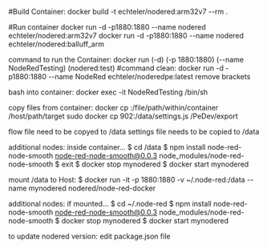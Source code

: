 #Build Container:
docker build -t echteler/nodered:arm32v7 --rm .

#Run container
docker run -d -p1880:1880 --name nodered echteler/nodered:arm32v7
docker run -d -p1880:1880 --name nodered echteler/nodered:balluff_arm


command to run the Container: docker run (-d) (-p 1880:1880) (--name NodeRedTesting) (nodered:test)
#command clean: 
docker run -d -p1880:1880 --name NodeRed echteler/noderedpe:latest
remove brackets

bash into container: docker exec -it NodeRedTesting /bin/sh

copy files from container:
docker cp <containerId>:/file/path/within/container /host/path/target 
sudo docker cp 902:/data/settings.js /PeDev/export

flow file need to be copyed to /data
settings file needs to be copied to /data

additional nodes: inside container...
$ cd /data
$ npm install node-red-node-smooth
node-red-node-smooth@0.0.3 node_modules/node-red-node-smooth
$ exit
$ docker stop mynodered
$ docker start mynodered

mount /data to Host: 
$ docker run -it -p 1880:1880 -v ~/.node-red:/data --name mynodered nodered/node-red-docker

additional nodes: if mounted...
$ cd ~/.node-red
$ npm install node-red-node-smooth
node-red-node-smooth@0.0.3 node_modules/node-red-node-smooth
$ docker stop mynodered
$ docker start mynodered

to update nodered version: 
edit package.json file 
